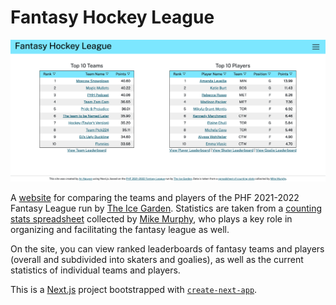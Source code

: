 # Fantasy Hockey League

![A screenshot of the website.](./public/screenshot.png)

A [website](https://fantasy-hockey-league.vercel.app/) for comparing the teams and players of the PHF 2021-2022 Fantasy League run by [The Ice Garden](https://www.theicegarden.com/). Statistics are taken from a [counting stats spreadsheet](https://docs.google.com/spreadsheets/d/15kkJUbxm7UAyq57Ujxv9BORk2vb06M6Ck1bL7XkPC30/edit?usp=sharing) collected by [Mike Murphy](https://twitter.com/DigDeepBSB), who plays a key role in organizing and facilitating the fantasy league as well.

On the site, you can view ranked leaderboards of fantasy teams and players (overall and subdivided into skaters and goalies), as well as the current statistics of individual teams and players.

This is a [Next.js](https://nextjs.org/) project bootstrapped with [`create-next-app`](https://github.com/vercel/next.js/tree/canary/packages/create-next-app).
